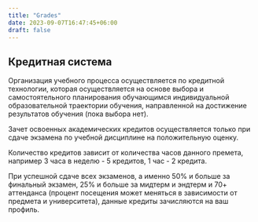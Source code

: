 ```yaml
---
title: "Grades"
date: 2023-09-07T16:47:45+06:00
draft: false
---
```


## Кредитная система

Организация учебного процесса осуществляется по кредитной технологии, которая осуществляется на основе выбора и самостоятельного планирования обучающимся индивидуальной образовательной траектории обучения, направленной на достижение результатов обучения (пока выбора нет).

Зачет освоенных академических кредитов осуществляется только при сдаче экзамена по учебной дисциплине на положительную оценку.

Количество кредитов зависит от количества часов данного премета, например 3 часа в неделю - 5 кредитов, 1 час - 2 кредита.

При успешной сдаче всех экзаменов, а именно 50% и больше за финальный экзамен, 25% и больше за мидтерм и эндтерм и 70+ аттенданса (процент посещения может меняться в зависимости от предмета и университета), данные кредиты зачисляются на ваш профиль.

